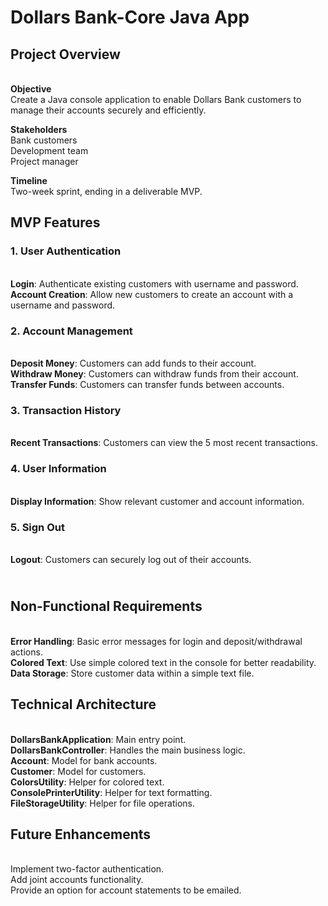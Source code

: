 # **Dollars Bank-Core Java App**

## Project Overview

**<br>Objective**
<br>Create a Java console application to enable Dollars Bank customers to manage their accounts securely and efficiently.

**Stakeholders**
<br>Bank customers
<br>Development team
<br>Project manager

**Timeline**
<br>Two-week sprint, ending in a deliverable MVP.

## MVP Features
### 1. **User Authentication**
<br>**Login**: Authenticate existing customers with username and password.
<br>**Account Creation**: Allow new customers to create an account with a username and password.

### 2. **Account Management**
<br>**Deposit Money**: Customers can add funds to their account.
<br>**Withdraw Money**: Customers can withdraw funds from their account.
<br>**Transfer Funds**: Customers can transfer funds between accounts.

### 3. **Transaction History**
<br>**Recent Transactions**: Customers can view the 5 most recent transactions.

### 4. **User Information**
<br>**Display Information**: Show relevant customer and account information.

### 5. **Sign Out**
<br>**Logout**: Customers can securely log out of their accounts.

## <br>Non-Functional Requirements
<br>**Error Handling**: Basic error messages for login and deposit/withdrawal actions.
<br>**Colored Text**: Use simple colored text in the console for better readability.
<br>**Data Storage**: Store customer data within a simple text file.

## Technical Architecture
<br>**DollarsBankApplication**: Main entry point.
<br>**DollarsBankController**: Handles the main business logic.
<br>**Account**: Model for bank accounts.
<br>**Customer**: Model for customers.
<br>**ColorsUtility**: Helper for colored text.
<br>**ConsolePrinterUtility**: Helper for text formatting.
<br>**FileStorageUtility**: Helper for file operations.


## Future Enhancements
<br>Implement two-factor authentication.
<br>Add joint accounts functionality.
<br>Provide an option for account statements to be emailed.












